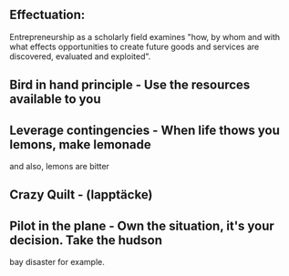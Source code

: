 
## Effectuation:

Entrepreneurship as a scholarly field examines "how, by whom and with what
effects opportunities to create future goods and services are discovered,
evaluated and exploited".

## Bird in hand principle - Use the resources available to you

## Leverage contingencies - When life thows you lemons, make lemonade
and also, lemons are bitter

## Crazy Quilt - (lapptäcke)

## Pilot in the plane - Own the situation, it's your decision. Take the hudson
bay disaster for example.

